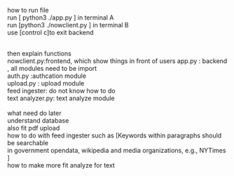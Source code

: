 how to run file <br>
run [ python3 ./app.py ] in terminal A <br>
run [python3 ./nowclient.py ] in terminal B <br>
use [control c]to exit backend<br><br>


then explain functions <br>
nowclient.py:frontend, which show things in front of users
app.py : backend , all modules need to be import<br>
auth.py :authcation module<br>
upload.py : upload module<br>
feed ingester: do not know how to do<br>
text analyzer.py: text analyze module<br><br>
what need do later<br>
understand database<br>
also fit pdf upload<br>
how to do with feed ingester such as [Keywords within paragraphs should be searchable<br>
in government opendata, wikipedia and media organizations, e.g., NYTimes ]<br>
how to make more fit analyze for text<br>


